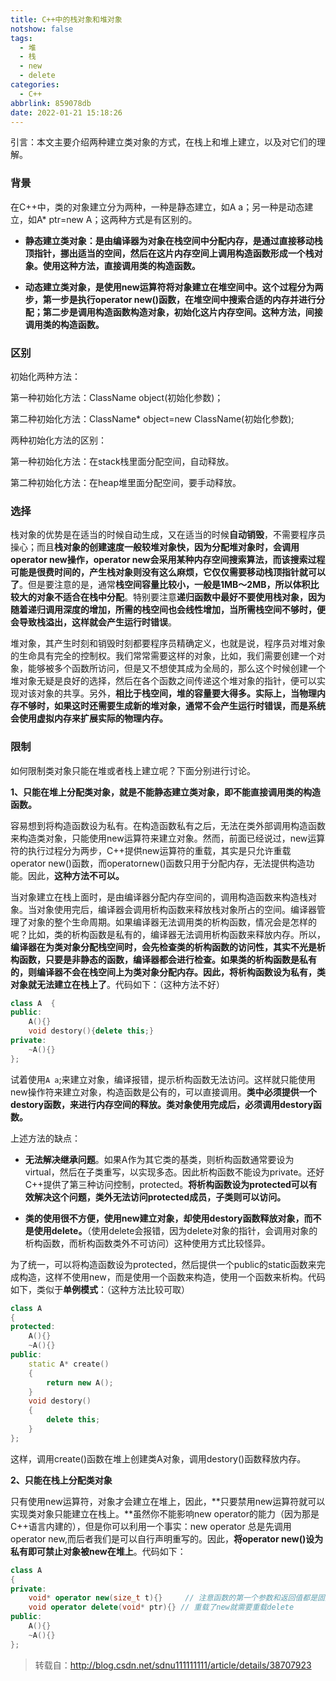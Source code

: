 ```yaml
---
title: C++中的栈对象和堆对象
notshow: false
tags:
  - 堆
  - 栈
  - new
  - delete
categories:
  - C++
abbrlink: 859078db
date: 2022-01-21 15:18:26
---
```


引言：本文主要介绍两种建立类对象的方式，在栈上和堆上建立，以及对它们的理解。

<!--more-->

### 背景

在C++中，类的对象建立分为两种，一种是静态建立，如A a；另一种是动态建立，如A* ptr=new A；这两种方式是有区别的。

- **静态建立类对象：是由编译器为对象在栈空间中分配内存，是通过直接移动栈顶指针，挪出适当的空间，然后在这片内存空间上调用构造函数形成一个栈对象。使用这种方法，直接调用类的构造函数。**

- **动态建立类对象，是使用new运算符将对象建立在堆空间中。这个过程分为两步，第一步是执行operator new()函数，在堆空间中搜索合适的内存并进行分配；第二步是调用构造函数构造对象，初始化这片内存空间。这种方法，间接调用类的构造函数。**

### 区别

初始化两种方法：

第一种初始化方法：ClassName object(初始化参数)；

第二种初始化方法：ClassName* object=new ClassName(初始化参数);

两种初始化方法的区别：

第一种初始化方法：在stack栈里面分配空间，自动释放。

第二种初始化方法：在heap堆里面分配空间，要手动释放。

### 选择

栈对象的优势是在适当的时候自动生成，又在适当的时候**自动销毁**，不需要程序员操心；而且**栈对象的创建速度一般较堆对象快，因为分配堆对象时，会调用 operator new操作，operator new会采用某种内存空间搜索算法，而该搜索过程可能是很费时间的，产生栈对象则没有这么麻烦，它仅仅需要移动栈顶指针就可以了**。但是要注意的是，通常**栈空间容量比较小，一般是1MB～2MB，所以体积比较大的对象不适合在栈中分配**。特别要注意**递归函数中最好不要使用栈对象，因为随着递归调用深度的增加，所需的栈空间也会线性增加，当所需栈空间不够时，便会导致栈溢出，这样就会产生运行时错误**。

堆对象，其产生时刻和销毁时刻都要程序员精确定义，也就是说，程序员对堆对象的生命具有完全的控制权。我们常常需要这样的对象，比如，我们需要创建一个对象，能够被多个函数所访问，但是又不想使其成为全局的，那么这个时候创建一个堆对象无疑是良好的选择，然后在各个函数之间传递这个堆对象的指针，便可以实现对该对象的共享。另外，**相比于栈空间，堆的容量要大得多。实际上，当物理内存不够时，如果这时还需要生成新的堆对象，通常不会产生运行时错误，而是系统会使用虚拟内存来扩展实际的物理内存。**

### 限制

如何限制类对象只能在堆或者栈上建立呢？下面分别进行讨论。

**1、只能在堆上分配类对象，就是不能静态建立类对象，即不能直接调用类的构造函数。**

容易想到将构造函数设为私有。在构造函数私有之后，无法在类外部调用构造函数来构造类对象，只能使用new运算符来建立对象。然而，前面已经说过，new运算符的执行过程分为两步，C++提供new运算符的重载，其实是只允许重载operator new()函数，而operatornew()函数只用于分配内存，无法提供构造功能。因此，**这种方法不可以。**

当对象建立在栈上面时，是由编译器分配内存空间的，调用构造函数来构造栈对象。当对象使用完后，编译器会调用析构函数来释放栈对象所占的空间。编译器管理了对象的整个生命周期。如果编译器无法调用类的析构函数，情况会是怎样的呢？比如，类的析构函数是私有的，编译器无法调用析构函数来释放内存。所以，**编译器在为类对象分配栈空间时，会先检查类的析构函数的访问性，其实不光是析构函数，只要是非静态的函数，编译器都会进行检查。如果类的析构函数是私有的，则编译器不会在栈空间上为类对象分配内存。因此，将析构函数设为私有，类对象就无法建立在栈上了**。代码如下：（这种方法不好）

```C++
class A  {  
public:  
	A(){}  
    void destory(){delete this;}  
private:  
    ~A(){}  
};  
```

试着使用`A a`;来建立对象，编译报错，提示析构函数无法访问。这样就只能使用new操作符来建立对象，构造函数是公有的，可以直接调用。**类中必须提供一个destory函数，来进行内存空间的释放。类对象使用完成后，必须调用destory函数。**

上述方法的缺点：

- **无法解决继承问题**。如果A作为其它类的基类，则析构函数通常要设为virtual，然后在子类重写，以实现多态。因此析构函数不能设为private。还好C++提供了第三种访问控制，protected。**将析构函数设为protected可以有效解决这个问题，类外无法访问protected成员，子类则可以访问。**

- **类的使用很不方便，使用new建立对象，却使用destory函数释放对象，而不是使用delete。**（使用delete会报错，因为delete对象的指针，会调用对象的析构函数，而析构函数类外不可访问）这种使用方式比较怪异。

为了统一，可以将构造函数设为protected，然后提供一个public的static函数来完成构造，这样不使用new，而是使用一个函数来构造，使用一个函数来析构。代码如下，类似于**单例模式**：（这种方法比较可取）

```c++
class A  
{  
protected:  
    A(){}  
    ~A(){}  
public:  
    static A* create()  
    {  
        return new A();  
    }  
    void destory()  
    {  
        delete this;  
    }  
};  
```

这样，调用create()函数在堆上创建类A对象，调用destory()函数释放内存。

**2、只能在栈上分配类对象**

只有使用new运算符，对象才会建立在堆上，因此，**只要禁用new运算符就可以实现类对象只能建立在栈上。**虽然你不能影响new operator的能力（因为那是C++语言内建的），但是你可以利用一个事实：new operator 总是先调用 operator new,而后者我们是可以自行声明重写的。因此，**将operator new()设为私有即可禁止对象被new在堆上**。代码如下：

```c++
class A  
{  
private:  
    void* operator new(size_t t){}     // 注意函数的第一个参数和返回值都是固定的  
    void operator delete(void* ptr){} // 重载了new就需要重载delete  
public:  
    A(){}  
    ~A(){}  
};  
```

>转载自：http://blog.csdn.net/sdnu111111111/article/details/38707923